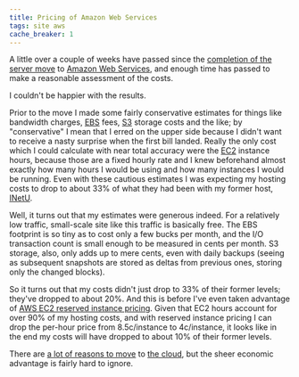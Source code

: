 ```yaml
---
title: Pricing of Amazon Web Services
tags: site aws
cache_breaker: 1
---
```


A little over a couple of weeks have passed since the [completion of the server move](/blog/server-migration-now-complete) to [Amazon Web Services](/wiki/Amazon_Web_Services), and enough time has passed to make a reasonable assessment of the costs.

I couldn't be happier with the results.

Prior to the move I made some fairly conservative estimates for things like bandwidth charges, [EBS](/wiki/EBS) fees, [S3](/wiki/S3) storage costs and the like; by "conservative" I mean that I erred on the upper side because I didn't want to receive a nasty surprise when the first bill landed. Really the only cost which I could calculate with near total accuracy were the [EC2](/wiki/EC2) instance hours, because those are a fixed hourly rate and I knew beforehand almost exactly how many hours I would be using and how many instances I would be running. Even with these cautious estimates I was expecting my hosting costs to drop to about 33% of what they had been with my former host, [INetU](/wiki/INetU).

Well, it turns out that my estimates were generous indeed. For a relatively low traffic, small-scale site like this traffic is basically free. The EBS footprint is so tiny as to cost only a few bucks per month, and the I/O transaction count is small enough to be measured in cents per month. S3 storage, also, only adds up to mere cents, even with daily backups (seeing as subsequent snapshots are stored as deltas from previous ones, storing only the changed blocks).

So it turns out that my costs didn't just drop to 33% of their former levels; they've dropped to about 20%. And this is before I've even taken advantage of [AWS EC2 reserved instance pricing](/wiki/AWS_EC2_reserved_instance_pricing). Given that EC2 hours account for over 90% of my hosting costs, and with reserved instance pricing I can drop the per-hour price from 8.5c/instance to 4c/instance, it looks like in the end my costs will have dropped to about 10% of their former levels.

There are [a lot of reasons to move](/blog/moving-to-the-cloud) to [the cloud](/wiki/the_cloud), but the sheer economic advantage is fairly hard to ignore.
